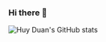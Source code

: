 ### Hi there 👋

![Huy Duan's GitHub stats](https://github-readme-stats-two-self-78.vercel.app/api?username=DuanTranHuy&theme=dark&show_icons=true)
<!--
**DuanTranHuy/duantranhuy** is a ✨ _special_ ✨ repository because its `README.md` (this file) appears on your GitHub profile.

Here are some ideas to get you started:

- 🔭 I’m currently working on ...
- 🌱 I’m currently learning ...
- 👯 I’m looking to collaborate on ...
- 🤔 I’m looking for help with ...
- 💬 Ask me about ...
- 📫 How to reach me: ...
- 😄 Pronouns: ...
- ⚡ Fun fact: ...
-->
